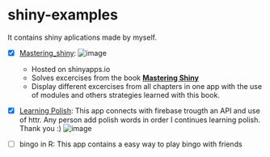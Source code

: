 # shiny-examples
It contains shiny aplications made by myself. 

- [x] [Mastering_shiny](https://afinsuasty.shinyapps.io/mastering_shiny/):
![image](https://user-images.githubusercontent.com/68567650/144729998-6ec58ed7-b8ae-474f-9820-0a9258037434.png)

  - Hosted on shinyapps.io
  - Solves excercises from the book **[Mastering Shiny](https://mastering-shiny.org/)** 
  - Display different excercises from all chapters in one app with the use of modules and others strategies learned with this book.

- [x] [Learning Polish](https://afinsuasty.shinyapps.io/learning_polish/): This app connects with firebase trougth an API and use of httr. Any person add polish words in order I continues learning polish. Thank you :)
![image](https://user-images.githubusercontent.com/68567650/150702004-97d0bf81-bf51-4015-95e2-b79e3881cc68.png)


- [ ] bingo in R: This app contains a easy way to play bingo with friends
